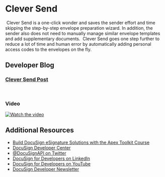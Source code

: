# Clever Send
​
Clever Send is a one-click wonder and saves the sender effort and time skipping the step-by-step envelope preparation wizard. In addition, the sender also does not need to manually manage similar envelope templates and add supplementary documents. 
​
Clever Send goes one step further to reduce a lot of time and human error by automatically adding personal access codes to the envelopes on the fly.
​
## Developer Blog
### [Clever Send Post](https://www.docusign.com/blog/developers/beyond-esignature-salesforce-part-2-clever-send)
​
### Video
[![Watch the video](https://com.edit.docusign.com/sites/d8/files/social_media_images/2022-02/Blog_ApexCleverSend_social.png)](https://studio.brightcove.com/products/videocloud/media/videos/6296161929001)
​
## Additional Resources
- [Build DocuSign eSignature Solutions with the Apex Toolkit Course](https://dsudevelopers.docusign.com/build-docusign-esignature-solutions-with-apex-toolkit?_gl=1*170v8cn*_ga*MTI2NTY3ODc1My4xNjQ0MjIxMzAw*_ga_1TZ7S9D6BQ*MTY0NDM3MzMyNS43LjEuMTY0NDM3MzMzNS4w&_ga=2.87741976.1279654584.1644221300-1265678753.1644221300)
- [DocuSign Developer Center](https://developers.docusign.com)
- [@DocuSignAPI on Twitter](https://twitter.com/docusignapi)
- [DocuSign for Developers on LinkedIn](https://www.linkedin.com/showcase/docusign-for-developers/)
- [DocuSign for Developers on YouTube](https://www.youtube.com/playlist?list=PLXpRTgmbu4opxdx2IThm4pDYS8tIKEb0w)
- [DocuSign Developer Newsletter](https://developers.docusign.com/newsletter/)
